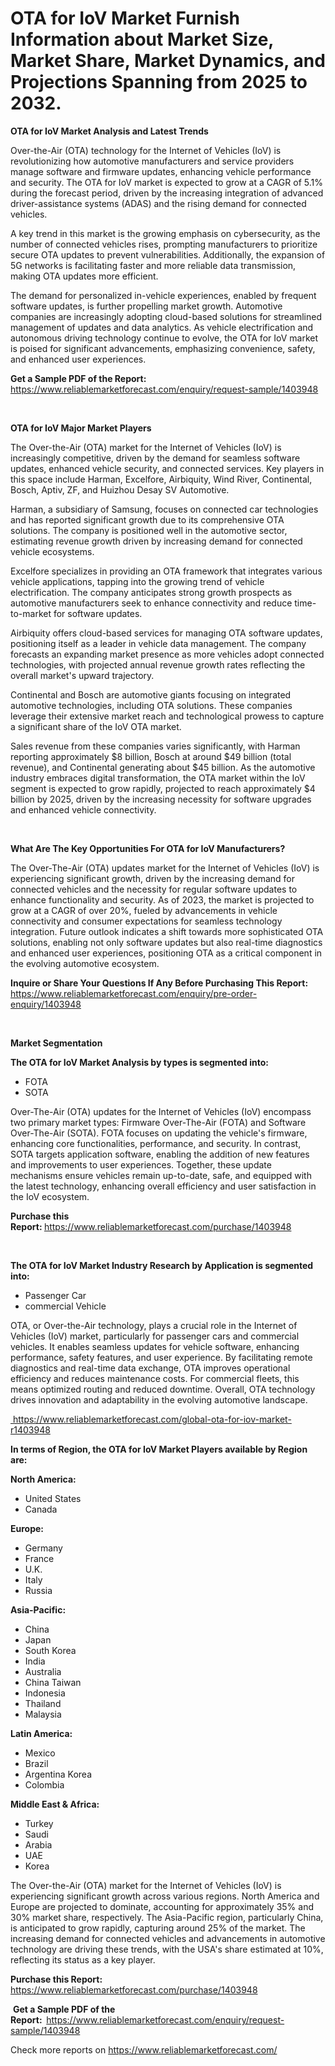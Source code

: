 <p><h1>OTA for IoV Market Furnish Information about Market Size, Market Share, Market Dynamics, and Projections Spanning from 2025 to 2032.</h1></p><p><strong>OTA for IoV Market Analysis and Latest Trends</strong></p>
<p><p>Over-the-Air (OTA) technology for the Internet of Vehicles (IoV) is revolutionizing how automotive manufacturers and service providers manage software and firmware updates, enhancing vehicle performance and security. The OTA for IoV market is expected to grow at a CAGR of 5.1% during the forecast period, driven by the increasing integration of advanced driver-assistance systems (ADAS) and the rising demand for connected vehicles. </p><p>A key trend in this market is the growing emphasis on cybersecurity, as the number of connected vehicles rises, prompting manufacturers to prioritize secure OTA updates to prevent vulnerabilities. Additionally, the expansion of 5G networks is facilitating faster and more reliable data transmission, making OTA updates more efficient. </p><p>The demand for personalized in-vehicle experiences, enabled by frequent software updates, is further propelling market growth. Automotive companies are increasingly adopting cloud-based solutions for streamlined management of updates and data analytics. As vehicle electrification and autonomous driving technology continue to evolve, the OTA for IoV market is poised for significant advancements, emphasizing convenience, safety, and enhanced user experiences.</p></p>
<p><strong>Get a Sample PDF of the Report:&nbsp;</strong> <a href="https://www.reliablemarketforecast.com/enquiry/request-sample/1403948?utm_campaign=1874&utm_medium=2&utm_source=Github&utm_content=ia&utm_term=13012025&utm_id=ota-for-iov">https://www.reliablemarketforecast.com/enquiry/request-sample/1403948</a></p>
<p>&nbsp;</p>
<p><strong>OTA for IoV Major Market Players</strong></p>
<p><p>The Over-the-Air (OTA) market for the Internet of Vehicles (IoV) is increasingly competitive, driven by the demand for seamless software updates, enhanced vehicle security, and connected services. Key players in this space include Harman, Excelfore, Airbiquity, Wind River, Continental, Bosch, Aptiv, ZF, and Huizhou Desay SV Automotive.</p><p>Harman, a subsidiary of Samsung, focuses on connected car technologies and has reported significant growth due to its comprehensive OTA solutions. The company is positioned well in the automotive sector, estimating revenue growth driven by increasing demand for connected vehicle ecosystems.</p><p>Excelfore specializes in providing an OTA framework that integrates various vehicle applications, tapping into the growing trend of vehicle electrification. The company anticipates strong growth prospects as automotive manufacturers seek to enhance connectivity and reduce time-to-market for software updates.</p><p>Airbiquity offers cloud-based services for managing OTA software updates, positioning itself as a leader in vehicle data management. The company forecasts an expanding market presence as more vehicles adopt connected technologies, with projected annual revenue growth rates reflecting the overall market's upward trajectory.</p><p>Continental and Bosch are automotive giants focusing on integrated automotive technologies, including OTA solutions. These companies leverage their extensive market reach and technological prowess to capture a significant share of the IoV OTA market.</p><p>Sales revenue from these companies varies significantly, with Harman reporting approximately $8 billion, Bosch at around $49 billion (total revenue), and Continental generating about $45 billion. As the automotive industry embraces digital transformation, the OTA market within the IoV segment is expected to grow rapidly, projected to reach approximately $4 billion by 2025, driven by the increasing necessity for software upgrades and enhanced vehicle connectivity.</p></p>
<p>&nbsp;</p>
<p><strong>What Are The Key Opportunities For OTA for IoV Manufacturers?</strong></p>
<p><p>The Over-The-Air (OTA) updates market for the Internet of Vehicles (IoV) is experiencing significant growth, driven by the increasing demand for connected vehicles and the necessity for regular software updates to enhance functionality and security. As of 2023, the market is projected to grow at a CAGR of over 20%, fueled by advancements in vehicle connectivity and consumer expectations for seamless technology integration. Future outlook indicates a shift towards more sophisticated OTA solutions, enabling not only software updates but also real-time diagnostics and enhanced user experiences, positioning OTA as a critical component in the evolving automotive ecosystem.</p></p>
<p><strong>Inquire or Share Your Questions If Any Before Purchasing This Report:</strong> <a href="https://www.reliablemarketforecast.com/enquiry/pre-order-enquiry/1403948?utm_campaign=1874&utm_medium=2&utm_source=Github&utm_content=ia&utm_term=13012025&utm_id=ota-for-iov">https://www.reliablemarketforecast.com/enquiry/pre-order-enquiry/1403948</a></p>
<p>&nbsp;</p>
<p><strong>Market Segmentation</strong></p>
<p><strong>The OTA for IoV Market Analysis by types is segmented into:</strong></p>
<p><ul><li>FOTA</li><li>SOTA</li></ul></p>
<p><p>Over-The-Air (OTA) updates for the Internet of Vehicles (IoV) encompass two primary market types: Firmware Over-The-Air (FOTA) and Software Over-The-Air (SOTA). FOTA focuses on updating the vehicle's firmware, enhancing core functionalities, performance, and security. In contrast, SOTA targets application software, enabling the addition of new features and improvements to user experiences. Together, these update mechanisms ensure vehicles remain up-to-date, safe, and equipped with the latest technology, enhancing overall efficiency and user satisfaction in the IoV ecosystem.</p></p>
<p><strong>Purchase this Report:&nbsp;</strong><a href="https://www.reliablemarketforecast.com/purchase/1403948?utm_campaign=1874&utm_medium=2&utm_source=Github&utm_content=ia&utm_term=13012025&utm_id=ota-for-iov">https://www.reliablemarketforecast.com/purchase/1403948</a></p>
<p>&nbsp;</p>
<p><strong>The OTA for IoV Market Industry Research by Application is segmented into:</strong></p>
<p><ul><li>Passenger Car</li><li>commercial Vehicle</li></ul></p>
<p><p>OTA, or Over-the-Air technology, plays a crucial role in the Internet of Vehicles (IoV) market, particularly for passenger cars and commercial vehicles. It enables seamless updates for vehicle software, enhancing performance, safety features, and user experience. By facilitating remote diagnostics and real-time data exchange, OTA improves operational efficiency and reduces maintenance costs. For commercial fleets, this means optimized routing and reduced downtime. Overall, OTA technology drives innovation and adaptability in the evolving automotive landscape.</p></p>
<p><a href="https://www.reliablemarketforecast.com/global-ota-for-iov-market-r1403948?utm_campaign=1874&utm_medium=2&utm_source=Github&utm_content=ia&utm_term=13012025&utm_id=ota-for-iov">&nbsp;https://www.reliablemarketforecast.com/global-ota-for-iov-market-r1403948</a></p>
<p><strong>In terms of Region, the OTA for IoV Market Players available by Region are:</strong></p>
<p>
    <p> <strong> North America: </strong>
        <ul>
            <li>United States</li>
            <li>Canada</li>
        </ul>
        </p> 
    <p> <strong> Europe: </strong>
        <ul>
            <li>Germany</li>
            <li>France</li>
            <li>U.K.</li>
            <li>Italy</li>
            <li>Russia</li>
        </ul>
        </p> 
    <p> <strong> Asia-Pacific: </strong>
        <ul>
            <li>China</li>
            <li>Japan</li>
            <li>South Korea</li>
            <li>India</li>
            <li>Australia</li>
            <li>China Taiwan</li>
            <li>Indonesia</li>
            <li>Thailand</li>
            <li>Malaysia</li>
        </ul>
        </p> 
    <p> <strong> Latin America: </strong>
        <ul>
            <li>Mexico</li>
            <li>Brazil</li>
            <li>Argentina Korea</li>
            <li>Colombia</li>
        </ul>
        </p> 
    <p> <strong> Middle East & Africa: </strong>
        <ul>
            <li>Turkey</li>
            <li>Saudi</li>
            <li>Arabia</li>
            <li>UAE</li>
            <li>Korea</li>
        </ul>
    </p>
    </p>
<p><p>The Over-the-Air (OTA) market for the Internet of Vehicles (IoV) is experiencing significant growth across various regions. North America and Europe are projected to dominate, accounting for approximately 35% and 30% market share, respectively. The Asia-Pacific region, particularly China, is anticipated to grow rapidly, capturing around 25% of the market. The increasing demand for connected vehicles and advancements in automotive technology are driving these trends, with the USA's share estimated at 10%, reflecting its status as a key player.</p></p>
<p><strong>Purchase this Report: </strong><a href="https://www.reliablemarketforecast.com/purchase/1403948?utm_campaign=1874&utm_medium=2&utm_source=Github&utm_content=ia&utm_term=13012025&utm_id=ota-for-iov">https://www.reliablemarketforecast.com/purchase/1403948</a></p>
<p>&nbsp;<strong>Get a Sample PDF of the Report:&nbsp;&nbsp;</strong><a href="https://www.reliablemarketforecast.com/enquiry/request-sample/1403948?utm_campaign=1874&utm_medium=2&utm_source=Github&utm_content=ia&utm_term=13012025&utm_id=ota-for-iov">https://www.reliablemarketforecast.com/enquiry/request-sample/1403948</a></p>
<p><strong></strong></p>
<p>Check more reports on <a href="https://www.reliablemarketforecast.com/?utm_campaign=1874&utm_medium=2&utm_source=Github&utm_content=ia&utm_term=13012025&utm_id=ota-for-iov">https://www.reliablemarketforecast.com/</a></p>